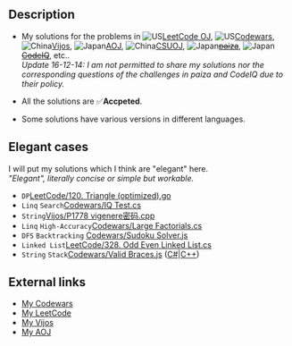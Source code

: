 ## Description

* My solutions for the problems in ![US](https://raw.githubusercontent.com/stevenrskelton/flag-icon/master/png/16/country-4x3/us.png)[LeetCode OJ](https://leetcode.com/), ![US](https://raw.githubusercontent.com/stevenrskelton/flag-icon/master/png/16/country-4x3/us.png)[Codewars](https://www.codewars.com/), ![China](https://raw.githubusercontent.com/stevenrskelton/flag-icon/master/png/16/country-4x3/cn.png)[Vijos](https://vijos.org/), ![Japan](https://raw.githubusercontent.com/stevenrskelton/flag-icon/master/png/16/country-4x3/jp.png)[AOJ](http://judge.u-aizu.ac.jp/onlinejudge/index.jsp), ![China](https://raw.githubusercontent.com/stevenrskelton/flag-icon/master/png/16/country-4x3/cn.png)[CSUOJ](http://acm.csu.edu.cn/OnlineJudge/), ![Japan](https://raw.githubusercontent.com/stevenrskelton/flag-icon/master/png/16/country-4x3/jp.png)~~[paiza](https://paiza.jp/challenges)~~, ![Japan](https://raw.githubusercontent.com/stevenrskelton/flag-icon/master/png/16/country-4x3/jp.png)~~[CodeIQ](https://codeiq.jp/q/search?site_type=0)~~, etc..  
_Update 16-12-14: I am not permitted to share my solutions nor the corresponding questions of the challenges in paiza and CodeIQ due to their policy._

* All the solutions are :white_check_mark:__Accpeted__.

* Some solutions have various versions in different languages.

## Elegant cases

I will put my solutions which I think are "elegant" here.  
_"Elegant", literally concise or simple but workable._

* `DP`[LeetCode/120. Triangle (optimized).go](https://github.com/Equim-chan/My-OJ-Solutions/blob/master/LeetCode/120.%20Triangle%20%28optimized%29.go)
* `Linq` `Search`[Codewars/IQ Test.cs](https://github.com/Equim-chan/My-OJ-Solutions/blob/master/Codewars/IQ%20Test.cs)
* `String`[Vijos/P1778 vigenere密码.cpp](https://github.com/Equim-chan/My-OJ-Solutions/blob/master/Vijos/P1778%20vigenere%E5%AF%86%E7%A0%81.cpp)
* `Linq` `High-Accuracy`[Codewars/Large Factorials.cs](https://github.com/Equim-chan/My-OJ-Solutions/blob/master/Codewars/Large%20Factorials.cs)
* `DFS` `Backtracking` [Codewars/Sudoku Solver.js](https://github.com/Equim-chan/My-OJ-Solutions/blob/master/Codewars/Sudoku%20Solver.js)
* `Linked List`[LeetCode/328. Odd Even Linked List.cs](https://github.com/Equim-chan/My-OJ-Solutions/blob/master/LeetCode/328.%20Odd%20Even%20Linked%20List.cs)
* `String` `Stack`[Codewars/Valid Braces.js](https://github.com/Equim-chan/My-OJ-Solutions/blob/master/Codewars/Valid%20Braces.js) ([C#](https://github.com/Equim-chan/My-OJ-Solutions/blob/master/Codewars/Valid%20Braces.cs)|[C++](https://github.com/Equim-chan/My-OJ-Solutions/blob/master/Codewars/Valid%20Braces.cpp))


## External links

* [My Codewars](https://www.codewars.com/users/Equim/stats)
* [My LeetCode](https://leetcode.com/equim/)
* [My Vijos](https://vijos.org/user/108911)
* [My AOJ](http://judge.u-aizu.ac.jp/onlinejudge/user.jsp?id=Equim)
